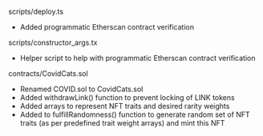 scripts/deploy.ts
- Added programmatic Etherscan contract verification

scripts/constructor_args.tx
- Helper script to help with programmatic Etherscan contract verification

contracts/CovidCats.sol
- Renamed COVID.sol to CovidCats.sol
- Added withdrawLink() function to prevent locking of LINK tokens
- Added arrays to represent NFT traits and desired rarity weights
- Added to fulfillRandomness() function to generate random set of NFT traits (as per predefined trait weight arrays) and mint this NFT